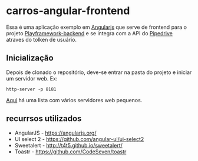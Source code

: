# carros-angular-frontend
Essa é uma aplicação exemplo em [Angularjs](https://angularjs.org/) que serve de frontend para o projeto [Playframework-backend](https://github.com/alephlm/play-framework-backend) e se integra com a API do [Pipedrive](https://www.pipedrive.com) atraves do tolken de usuário.  

## Inicialização
Depois de clonado o repositório, deve-se entrar na pasta do projeto e iniciar um servidor web.
Ex:
```shell
http-server -p 8181
```
[Aqui](https://gist.github.com/willurd/5720255) há uma lista com vários servidores web pequenos.

## recurrsos utilizados
- AngularJS  - https://angularjs.org/
- UI select 2 - https://github.com/angular-ui/ui-select2
- Sweetalert - http://t4t5.github.io/sweetalert/
- Toastr     - https://github.com/CodeSeven/toastr
